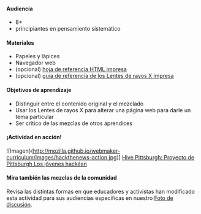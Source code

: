#### Audiencia

* 8+
* principiantes en pensamiento sistemático

#### Materiales


* Papeles y lápices
* Navegador web
* (opcional) [hoja de referencia HTML impresa](https://d157rqmxrxj6ey.cloudfront.net/amaciel/17418/)
* (opcional) [guía de referencia de los Lentes de rayos X impresa](https://d157rqmxrxj6ey.cloudfront.net/amaciel/17419/)


#### Objetivos de aprendizaje

* Distinguir entre el contenido original y el mezclado
* Usar los Lentes de rayos X para alterar una página web para darle un tema particular
* Ser crítico de las mezclas de otros aprendices

#### ¡Actividad en acción!

![Imagen}(http://mozilla.github.io/webmaker-curriculum/images/hackthenews-action.jpg)]
[Hive Pittsburgh: Proyecto de Pittsburgh Los jóvenes hackéan](http://hivepgh.sproutfund.org/blog/2014/12/15/pittsburgh-project-youth-get-hacking/)

#### Mira también las mezclas de la comunidad

Revisa las distintas formas en que educadores y activistas han modificado esta actividad para sus audiencias específicas en nuestro [Foto de discusión](https://discourse.webmaker.org/c/curriculum).